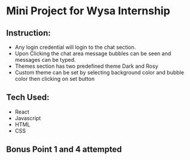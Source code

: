 # Mini Project for Wysa Internship

## Instruction:
- Any login credential will login to the chat section.
- Upon Clicking the chat area message bubbles can be seen and messages can be typed.
- Themes section has two predefined theme Dark and Rosy
- Custom theme can be set by selecting background color and bubble color then clicking on set button

## Tech Used:
- React
- Javascript
- HTML
- CSS

## Bonus Point 1 and 4 attempted 
